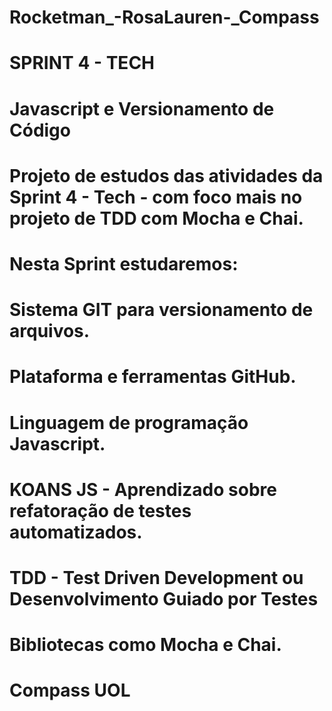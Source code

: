 # Rocketman_-RosaLauren-_Compass
# SPRINT 4 - TECH
# Javascript e Versionamento de Código

# Projeto de estudos das atividades da Sprint 4 - Tech - com foco mais no projeto de TDD com Mocha e Chai.

# Nesta Sprint estudaremos:

# Sistema GIT para versionamento de arquivos.
# Plataforma e ferramentas GitHub.
# Linguagem de programação Javascript.
# KOANS JS - Aprendizado sobre refatoração de testes automatizados.
# TDD - Test Driven Development ou Desenvolvimento Guiado por Testes
# Bibliotecas como Mocha e Chai.










# Compass UOL
